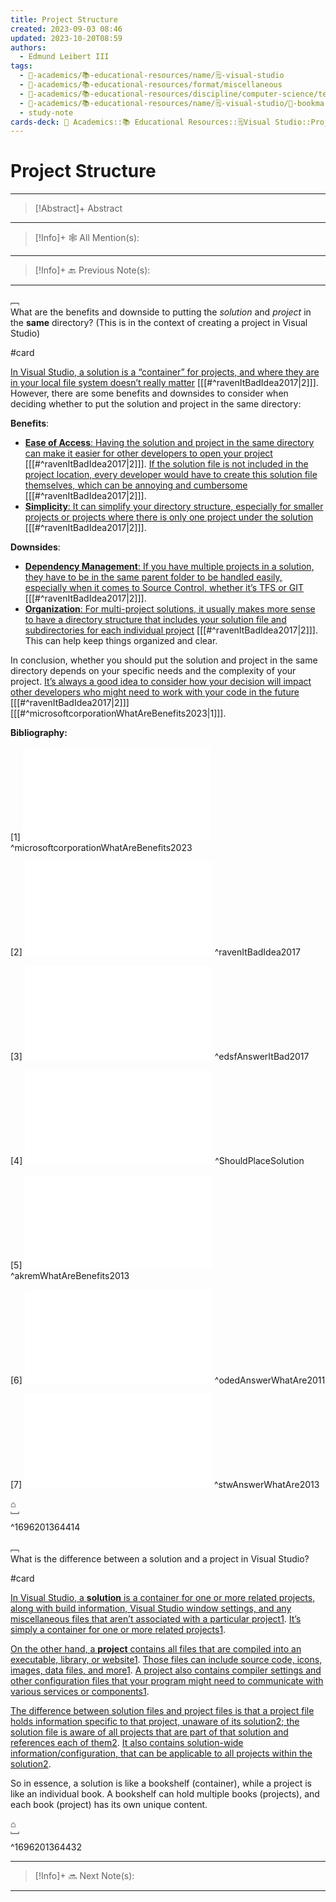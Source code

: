 ```yaml
---
title: Project Structure
created: 2023-09-03 08:46
updated: 2023-10-20T08:59
authors:
  - Edmund Leibert III
tags:
  - 🔴-academics/📚-educational-resources/name/🗒️-visual-studio
  - 🔴-academics/📚-educational-resources/format/miscellaneous
  - 🔴-academics/📚-educational-resources/discipline/computer-science/technology/visual-studio
  - 🔴-academics/📚-educational-resources/name/🗒️-visual-studio/🔖-bookmark/project-structure
  - study-note
cards-deck: 🔴 Academics::📚 Educational Resources::🗒️Visual Studio::Project Structure
---
```


# Project Structure

---

> [!Abstract]+ Abstract
> 

---

 > [!Info]+ 🕸️ All Mention(s): 
 > 

---

 > [!Info]+ 🔙️ Previous Note(s): 
 > 
 
---

﹇<br>
What are the benefits and downside to putting the _solution_ and _project_ in the **same** directory? (This is in the context of creating a project in Visual Studio)

#card 

[In Visual Studio, a solution is a “container” for projects, and where they are in your local file system doesn’t really matter](https://stackoverflow.com/questions/42568331/is-it-a-bad-idea-for-my-solution-and-project-to-be-stored-in-separate-locations) \[[[#^ravenItBadIdea2017|2]]\]. However, there are some benefits and downsides to consider when deciding whether to put the solution and project in the same directory:

**Benefits**:

- [**Ease of Access**: Having the solution and project in the same directory can make it easier for other developers to open your project](https://stackoverflow.com/questions/42568331/is-it-a-bad-idea-for-my-solution-and-project-to-be-stored-in-separate-locations) \[[[#^ravenItBadIdea2017|2]]\]. [If the solution file is not included in the project location, every developer would have to create this solution file themselves, which can be annoying and cumbersome](https://stackoverflow.com/questions/42568331/is-it-a-bad-idea-for-my-solution-and-project-to-be-stored-in-separate-locations) \[[[#^ravenItBadIdea2017|2]]\].
- [**Simplicity**: It can simplify your directory structure, especially for smaller projects or projects where there is only one project under the solution](https://tipsfolder.com/i-place-solution-project-same-directory-fb048ce4c1a3edfd94c510e62a15c409/) \[[[#^ravenItBadIdea2017|2]]\].

**Downsides**:

- [**Dependency Management**: If you have multiple projects in a solution, they have to be in the same parent folder to be handled easily, especially when it comes to Source Control, whether it’s TFS or GIT](https://stackoverflow.com/questions/42568331/is-it-a-bad-idea-for-my-solution-and-project-to-be-stored-in-separate-locations) \[[[#^ravenItBadIdea2017|2]]\].
- [**Organization**: For multi-project solutions, it usually makes more sense to have a directory structure that includes your solution file and subdirectories for each individual project](https://tipsfolder.com/i-place-solution-project-same-directory-fb048ce4c1a3edfd94c510e62a15c409/) \[[[#^ravenItBadIdea2017|2]]\]. This can help keep things organized and clear.

In conclusion, whether you should put the solution and project in the same directory depends on your specific needs and the complexity of your project. [It’s always a good idea to consider how your decision will impact other developers who might need to work with your code in the future](https://stackoverflow.com/questions/42568331/is-it-a-bad-idea-for-my-solution-and-project-to-be-stored-in-separate-locations) \[[[#^ravenItBadIdea2017|2]]\] \[[[#^microsoftcorporationWhatAreBenefits2023|1]]\].

**Bibliography:**

[1]
![microsoftcorporationWhatAreBenefits2023](the-vault/zotero/microsoftcorporationWhatAreBenefits2023.md) ^microsoftcorporationWhatAreBenefits2023

[2]
![ravenItBadIdea2017](the-vault/zotero/ravenItBadIdea2017.md)
^ravenItBadIdea2017

[3]
![edsfAnswerItBad2017](the-vault/zotero/edsfAnswerItBad2017.md)
^edsfAnswerItBad2017

[4]
![ShouldPlaceSolution](the-vault/zotero/ShouldPlaceSolution.md)
^ShouldPlaceSolution

[5]
![akremWhatAreBenefits2013](the-vault/zotero/akremWhatAreBenefits2013.md)
^akremWhatAreBenefits2013

[6]
![odedAnswerWhatAre2011](the-vault/zotero/odedAnswerWhatAre2011.md)
^odedAnswerWhatAre2011

[7]
![stwAnswerWhatAre2013](the-vault/zotero/stwAnswerWhatAre2013.md)
^stwAnswerWhatAre2013

⌂
<br>﹈<br>^1696201364414



﹇<br>
What is the difference between a solution and a project in Visual Studio?

#card 

[In Visual Studio, a **solution** is a container for one or more related projects, along with build information, Visual Studio window settings, and any miscellaneous files that aren’t associated with a particular project](https://learn.microsoft.com/en-us/visualstudio/ide/solutions-and-projects-in-visual-studio?view=vs-2022)[1](https://learn.microsoft.com/en-us/visualstudio/ide/solutions-and-projects-in-visual-studio?view=vs-2022). [It’s simply a container for one or more related projects](https://learn.microsoft.com/en-us/visualstudio/ide/solutions-and-projects-in-visual-studio?view=vs-2022)[1](https://learn.microsoft.com/en-us/visualstudio/ide/solutions-and-projects-in-visual-studio?view=vs-2022).

[On the other hand, a **project** contains all files that are compiled into an executable, library, or website](https://learn.microsoft.com/en-us/visualstudio/ide/solutions-and-projects-in-visual-studio?view=vs-2022)[1](https://learn.microsoft.com/en-us/visualstudio/ide/solutions-and-projects-in-visual-studio?view=vs-2022). [Those files can include source code, icons, images, data files, and more](https://learn.microsoft.com/en-us/visualstudio/ide/solutions-and-projects-in-visual-studio?view=vs-2022)[1](https://learn.microsoft.com/en-us/visualstudio/ide/solutions-and-projects-in-visual-studio?view=vs-2022). [A project also contains compiler settings and other configuration files that your program might need to communicate with various services or components](https://learn.microsoft.com/en-us/visualstudio/ide/solutions-and-projects-in-visual-studio?view=vs-2022)[1](https://learn.microsoft.com/en-us/visualstudio/ide/solutions-and-projects-in-visual-studio?view=vs-2022).

[The difference between solution files and project files is that a project file holds information specific to that project, unaware of its solution](https://stackoverflow.com/questions/7133796/what-are-sln-and-vcproj-files-and-what-do-they-contain)[2](https://stackoverflow.com/questions/7133796/what-are-sln-and-vcproj-files-and-what-do-they-contain)[; the solution file is aware of all projects that are part of that solution and references each of them](https://stackoverflow.com/questions/7133796/what-are-sln-and-vcproj-files-and-what-do-they-contain)[2](https://stackoverflow.com/questions/7133796/what-are-sln-and-vcproj-files-and-what-do-they-contain). [It also contains solution-wide information/configuration, that can be applicable to all projects within the solution](https://stackoverflow.com/questions/7133796/what-are-sln-and-vcproj-files-and-what-do-they-contain)[2](https://stackoverflow.com/questions/7133796/what-are-sln-and-vcproj-files-and-what-do-they-contain).

So in essence, a solution is like a bookshelf (container), while a project is like an individual book. A bookshelf can hold multiple books (projects), and each book (project) has its own unique content.

⌂
<br>﹈<br>^1696201364432



---

> [!Info]+ 🔜 Next Note(s):
> 

---


